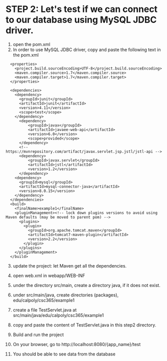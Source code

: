 # STEP 2: Let's test if we can connect to our database using MySQL JDBC driver.
1. open the pom.xml
2. In order to use MySQL JDBC driver, copy and paste the following text in the pom.xml
``` 
  <properties>
    <project.build.sourceEncoding>UTF-8</project.build.sourceEncoding>
    <maven.compiler.source>1.7</maven.compiler.source>
    <maven.compiler.target>1.7</maven.compiler.target>
  </properties>

  <dependencies>
    <dependency>
      <groupId>junit</groupId>
      <artifactId>junit</artifactId>
      <version>4.11</version>
      <scope>test</scope>
    </dependency>
      <dependency>
          <groupId>javax</groupId>
          <artifactId>javaee-web-api</artifactId>
          <version>6.0</version>
          <scope>provided</scope>
      </dependency>
      <!-- https://mvnrepository.com/artifact/javax.servlet.jsp.jstl/jstl-api -->
      <dependency>
          <groupId>javax.servlet</groupId>
          <artifactId>jstl</artifactId>
          <version>1.2</version>
      </dependency>
    <dependency>
      <groupId>mysql</groupId>
      <artifactId>mysql-connector-java</artifactId>
      <version>8.0.15</version>
    </dependency>
  </dependencies>
  <build>
    <finalName>example1</finalName>
    <pluginManagement><!-- lock down plugins versions to avoid using Maven defaults (may be moved to parent pom) -->
      <plugins>
        <plugin>
          <groupId>org.apache.tomcat.maven</groupId>
          <artifactId>tomcat7-maven-plugin</artifactId>
          <version>2.2</version>
        </plugin>
      </plugins>
    </pluginManagement>
  </build>
  ```

3. update the project: let Maven get all the dependencies.
4. open web.xml in webapp/WEB-INF

4. under the directory src/main, create a directory java, if it does not exist.
5. under src/main/java, create directories (packages), edu/calpoly/csc365/example1
6. create a file TestServlet.java at src/main/java/edu/calpoly/csc365/example1
7. copy and paste the content of TestServlet.java in this step2 directory.
8. Build and run the project
9. On your browser, go to http://localhost:8080/{app_name}/test
10. You should be able to see data from the database

